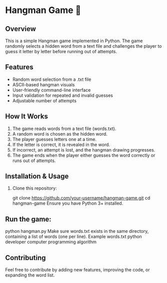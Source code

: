 # Hangman Game 🎯
## Overview
This is a simple Hangman game implemented in Python. The game randomly selects a hidden word from a text file and challenges the player to guess it letter by letter before running out of attempts.

## Features
- Random word selection from a .txt file
- ASCII-based hangman visuals
- User-friendly command-line interface
- Input validation for repeated and invalid guesses
- Adjustable number of attempts

## How It Works
1. The game reads words from a text file (words.txt).
2. A random word is chosen as the hidden word.
3. The player guesses letters one at a time.
4. If the letter is correct, it is revealed in the word.
5. If incorrect, an attempt is lost, and the hangman drawing progresses.
6. The game ends when the player either guesses the word correctly or runs out of attempts.
## Installation & Usage
1. Clone this repository:
   
    git clone https://github.com/your-username/hangman-game.git
    cd hangman-game
   Ensure you have Python 3+ installed.
## Run the game:

  python hangman.py
  Make sure words.txt exists in the same directory, containing a list of words (one per line).
  Example words.txt
  python
  developer
  computer
  programming
  algorithm
## Contributing
Feel free to contribute by adding new features, improving the code, or expanding the word list.
